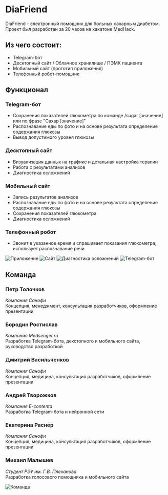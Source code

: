 # DiaFriend
DiaFriend - электронный помощник для больных сахарным диабетом. Проект был разработан за 20 часов на хакатоне MedHack.

## Из чего состоит:
* Telegram-бот
* Десктопный сайт / Облачное хранилище / ПЭМК пациента
* Мобильный сайт (прототип приложения)
* Телефонный робот-помощник

## Функционал
### Telegram-бот
* Сохранения показателей глюкометра по команде /sugar [значение] или по фразе "Сахар [значение]"
* Распознавание еды по фото и на основе результата определение содержания глюкозы
* Вывод допустимого уровня глюкозы

### Десктопный сайт
* Визуализация данных на графике и детальная настройка терапии
* Работа с результатами анализов
* Диагностика осложнений

### Мобильный сайт
* Запись результатов анализов
* Распознавание еды по фото и на основе результата определение содержания глюкозы
* Сохранения показателей глюкометра
* Диагностика осложнений

### Телефонный робот
* Звонит в указанное время и спрашивает показания глюкометра, использует распознавание речи

![Приложение](https://pp.userapi.com/c637531/v637531299/407fd/YmjR4vfoRiQ.jpg)
![Сайт](https://pp.userapi.com/c637531/v637531299/40806/ZF_8tCmAIcs.jpg)
![Диагностика осложнений](https://pp.userapi.com/c637531/v637531299/40823/PeiVy2UvqC8.jpg)
![Telegram-бот](https://pp.userapi.com/c637531/v637531299/4082c/_up8Qhe9gsE.jpg)

## Команда
### Петр Толочков
_Компания Санофи_  
Концепция, менеджмент, консультация разработчиков, оформление презентации

### Бородин Ростислав
_Компания Medsenger.ru_  
Разработка Telegram-бота, декстопного и мобильного сайта, руководство разработкой

### Дмитрий Васильченков
_Компания Санофи_  
Концепция, медицина, консультация разработчиков, оформление презентации

### Андрей Творожков
_Компания E-contenta_  
Разработка Telegram-бота и нейронной сети

### Екатерина Раснер
_Компания Санофи_  
Концепция, медицина, консультация разработчиков, оформление презентации

### Михаил Малышев
_Студент РЭУ им. Г.В. Плеханова_  
Разработка голосового помощника и мобильного сайта

![Команда](https://psv4.userapi.com/c810637/u30854629/docs/d21bd5c54608/5Q6A8903c.jpg?extra=l5fCvc93FR8sfc3rIEcFjyPEpcSRVQE38LB9tcxz03VLYB8fdmQGgkCK1tmqvovrPHcEGCEyvPA8Aa9d-AquMAvIgbql1thYZDGhiT8t5ydWQVkp3tqa2w)
